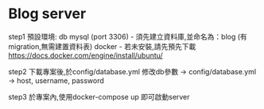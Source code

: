 # Blog server

step1 預設環境:
db  mysql (port 3306) - 須先建立資料庫,並命名為：blog (有migration,無需建置資料表)
docker    - 若未安裝,請先預先下載 https://docs.docker.com/engine/install/ubuntu/

step2
下載專案後,於config/database.yml 修改db參數
 -> config/database.yml -> host, username, password

step3
於專案內,使用docker-compose up 即可啟動server
